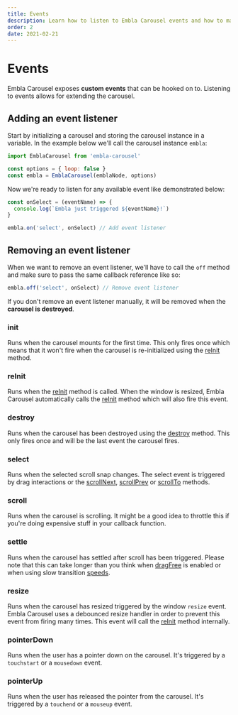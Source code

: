 ```yaml
---
title: Events
description: Learn how to listen to Embla Carousel events and how to make use of them.
order: 2
date: 2021-02-21
---
```


# Events

Embla Carousel exposes **custom events** that can be hooked on to. Listening to events allows for extending the carousel.

## Adding an event listener

Start by initializing a carousel and storing the carousel instance in a variable. In the example below we'll call the carousel instance `embla`:

```js
import EmblaCarousel from 'embla-carousel'

const options = { loop: false }
const embla = EmblaCarousel(emblaNode, options)
```

Now we're ready to listen for any available event like demonstrated below:

```js
const onSelect = (eventName) => {
  console.log(`Embla just triggered ${eventName}!`)
}

embla.on('select', onSelect) // Add event listener
```

## Removing an event listener

When we want to remove an event listener, we'll have to call the `off` method and make sure to pass the same callback reference like so:

```js
embla.off('select', onSelect) // Remove event listener
```

If you don't remove an event listener manually, it will be removed when the **carousel is destroyed**.

### init

Runs when the carousel mounts for the first time. This only fires once which means that it won't fire when the carousel is re-initialized using the [reInit](/api/methods/#reinit) method.

### reInit

Runs when the [reInit](/api/methods/#reinit) method is called. When the window is resized, Embla Carousel automatically calls the [reInit](/api/methods/#reinit) method which will also fire this event.

### destroy

Runs when the carousel has been destroyed using the [destroy](/api/methods/#destroy) method. This only fires once and will be the last event the carousel fires.

### select

Runs when the selected scroll snap changes. The select event is triggered by drag interactions or the [scrollNext](/api/methods/#scrollnext), [scrollPrev](/api/methods/#scrollPrev) or [scrollTo](/api/methods/#scrollto) methods.

### scroll

Runs when the carousel is scrolling. It might be a good idea to throttle this if you're doing expensive stuff in your callback function.

### settle

Runs when the carousel has settled after scroll has been triggered. Please note that this can take longer than you think when [dragFree](/api/options/#dragfree) is enabled or when using slow transition [speeds](/api/options/#speed).

### resize

Runs when the carousel has resized triggered by the window `resize` event. Embla Carousel uses a debounced resize handler in order to prevent this event from firing many times. This event will call the [reInit](/api/methods/#reinit) method internally.

### pointerDown

Runs when the user has a pointer down on the carousel. It's triggered by a `touchstart` or a `mousedown` event.

### pointerUp

Runs when the user has released the pointer from the carousel. It's triggered by a `touchend` or a `mouseup` event.
